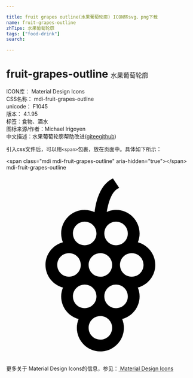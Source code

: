 ```yaml
---

title: fruit grapes outline(水果葡萄轮廓) ICON转svg、png下载
name: fruit-grapes-outline
zhTips: 水果葡萄轮廓
tags: ["food-drink"]
search: 

---
```


# fruit-grapes-outline  <small style="font-size: 60%;font-weight: 100">水果葡萄轮廓</small>


<div class="detail-page">
<p>
<span>
ICON库：
<span class="badge-secondary badge">Material Design Icons</span> 
</span>
<br/>
<span>
CSS名称：
<span class="badge-secondary badge">mdi-fruit-grapes-outline</span> 
</span>
<br/>
<span>
unicode：
<span class="badge-secondary badge">F1045</span> 
<copy-btn content='F1045' btn-title=""></copy-btn>
<copy-btn :content='String.fromCodePoint(parseInt("F1045", 16))' btn-title="复制U"></copy-btn>
</span>
<br/>
<span>
版本：
<span class="badge-secondary badge">4.1.95</span> 
</span><br/><span>标签：<span class="badge-light badge"><router-link to="/tags/food-drink.html">食物、酒水</router-link></span></span>
<br/>
<span>图标来源/作者：<span class="badge-light badge">Michael Irigoyen</span></span> 
<br/>
<span class="zh-detail">中文描述：<span class="badge-primary badge">水果葡萄轮廓</span><span class="help-link"><span>帮助改进</span>(<a href="https://gitee.com/liuwave/icon-helper/edit/master/json/material/fruit-grapes-outline.json" target="_blank" rel="noopener noreferrer">gitee</a><a href="https://github.com/liuwave/icon-helper/edit/master/json/material/fruit-grapes-outline.json" target="_blank" rel="noopener noreferrer">github</a></span>)</span><br/>
</p>
</div>
<div class="alert alert-dark">
  <i class="mdi mdi-fruit-grapes-outline mdi-48px"></i>
  <i class="mdi mdi-fruit-grapes-outline mdi-36px"></i>
  <i class="mdi mdi-fruit-grapes-outline mdi-24px"></i>
  <i class="mdi mdi-fruit-grapes-outline mdi-18px"></i>
</div>
<div>
  <p>引入css文件后，可以用<code>&lt;span&gt;</code>包裹，放在页面中。具体如下所示：    
  </p>
  <div class="alert alert-primary" style="font-size: 14px">
    &lt;span class="mdi mdi-fruit-grapes-outline" aria-hidden="true"&gt;&lt;/span&gt;
    <copy-btn content='<span class="mdi mdi-fruit-grapes-outline" aria-hidden="true"></span>'></copy-btn>
  </div>
  <div class="alert alert-secondary">
    <i class="mdi mdi-fruit-grapes-outline"
    style="font-size: 24px"
    aria-hidden="true"></i> mdi-fruit-grapes-outline
    <copy-btn content="mdi-fruit-grapes-outline" btn-title="复制图标名称"></copy-btn>
  </div>
</div>
<div id="svg" class="svg-wrap">
<svg xmlns="http://www.w3.org/2000/svg" viewBox="0 0 24 24"><path d="M19 12C19 10.61 18.05 9.47 16.78 9.12C16.92 8.78 17 8.4 17 8C17 6.34 15.66 5 14 5C13.57 5 13.17 5.1 12.81 5.26C13 4.19 13.39 2.59 14.4 2.2L13.6 1C11.9 1.77 11.4 4.09 11.26 5.29C10.87 5.11 10.45 5 10 5C8.34 5 7 6.34 7 8C7 8.4 7.08 8.77 7.22 9.12C5.94 9.46 5 10.62 5 12C5 13.39 5.95 14.54 7.23 14.88C7.09 15.22 7 15.6 7 16C7 17.39 7.94 18.54 9.22 18.88C9.08 19.23 9 19.61 9 20C9 21.66 10.34 23 12 23S15 21.66 15 20C15 19.61 14.92 19.23 14.78 18.88C16.06 18.54 17 17.39 17 16C17 15.6 16.92 15.23 16.77 14.88C18.05 14.54 19 13.39 19 12M16.31 9.88V9.9H16.3L16.31 9.88M14 6.5C14.83 6.5 15.5 7.17 15.5 8S14.83 9.5 14 9.5 12.5 8.83 12.5 8 13.17 6.5 14 6.5M13.5 12C13.5 12.83 12.83 13.5 12 13.5S10.5 12.83 10.5 12 11.17 10.5 12 10.5 13.5 11.17 13.5 12M10 6.5C10.83 6.5 11.5 7.17 11.5 8S10.83 9.5 10 9.5 8.5 8.83 8.5 8 9.17 6.5 10 6.5M6.5 12C6.5 11.17 7.17 10.5 8 10.5S9.5 11.17 9.5 12 8.83 13.5 8 13.5 6.5 12.83 6.5 12M8.5 16C8.5 15.17 9.17 14.5 10 14.5S11.5 15.17 11.5 16 10.83 17.5 10 17.5 8.5 16.83 8.5 16M12 21.5C11.17 21.5 10.5 20.83 10.5 20S11.17 18.5 12 18.5 13.5 19.17 13.5 20 12.83 21.5 12 21.5M14 17.5C13.17 17.5 12.5 16.83 12.5 16S13.17 14.5 14 14.5 15.5 15.17 15.5 16 14.83 17.5 14 17.5M16 13.5C15.17 13.5 14.5 12.83 14.5 12S15.17 10.5 16 10.5 17.5 11.17 17.5 12 16.83 13.5 16 13.5Z" /></svg>
</div>
<detail full-name='mdi-fruit-grapes-outline'></detail>
    
<div><p>更多关于 Material Design Icons的信息，参见：<a target="_blank" href="https://iconhelper.cn/material.html"> Material Design Icons</a>
</p></div>

